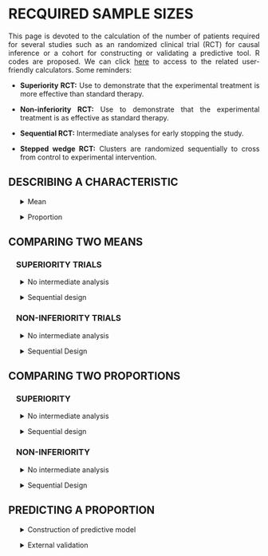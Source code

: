# RECQUIRED SAMPLE SIZES

<div style="text-align: justify">

This page is devoted to the calculation of the number of patients required for several studies such as an randomized clinical trial (RCT) for causal inference or a cohort for constructing or validating a predictive tool. R codes are proposed. We can click [here](https://poitiers-health-data.shinyapps.io/SampleSize/) to access to the related user-friendly calculators. Some reminders:

* **Superiority RCT:** Use to demonstrate that the experimental treatment is more effective than standard therapy.

* **Non-inferiority RCT:** Use to demonstrate that the experimental treatment is as effective as standard therapy.

* **Sequential RCT:** Intermediate analyses for early stopping the study.

* **Stepped wedge RCT:** Clusters are randomized sequentially to cross from control to experimental intervention.

## DESCRIBING A CHARACTERISTIC
<ul>
	<details>
	<summary>Mean</summary>
	<br>
	
	*In order to describe an mean for an outcome with an expected standard deviation of 25 units with a total length of the 95% confidence interval equals to 10 units (5 units around the mean), the minimum sample size is 97 patients.*
	
	```r
	sampleSize <- function(stDev, alpha, length)
	{
	Z <- qnorm(1-alpha/2)
	return( (2 * Z * stDev / length)**2 )
	}
	
	sampleSize(stDev=25, alpha=0.05, length=10)
	
	#> [1] 96.03647
	```
	
	**Input parameters:**
	* p : expected proportion of event
	* alpha : recquired type I error rate
	* width : size of the (1-α)% confidence interval
	
	</summary>
	</details>	
</ul>

<ul>
	<details>
	<summary>Proportion</summary>
	<br>
	
	*In order to describe an expected proportion of 35% with a total length of the 95% confidence interval equals to 10%, the minimum sample size is 350 patients.**
	
	```r
	sampleSize <- function(p, alpha, length)
	{
	Z <- qnorm(1-alpha/2)
	return((((2*Z)**2)*(p*(1-p)))/(length**2))
	}
	
	sampleSize(p=0.35, alpha=0.05, length=0.1)
	
	#> [1] 349.5728
	```
	
	**Input parameters:**
	* p : expected proportion of event
	* alpha : recquired type I error rate
	* length : total size of the (1-α)% confidence interval
	
	</summary>
	</details>	
</ul>

## COMPARING TWO MEANS

### &nbsp;&nbsp;&nbsp;&nbsp;SUPERIORITY TRIALS

<ul>
	<details>
	<summary>No intermediate analysis</summary>
	<br>
	
	<ul>
		<details>
			<summary>Individual randomization</summary>
		<br>
		
		
		*Consider the following RCT with two parallel groups with a 1:1 randomization ratio. The expected mean is 66 units in patients in the experimental arm versus 72 units in the control arm. In order to demonstrate such a difference of 6 units, with a standard deviation of 23, a 5% two-sided type I error rate and a power of 80%, the minimum sample size per arm equals 231 (i.e., a total of 462 patients).*
		
		```r
		library(epiR)
				
		epi.sscompc(treat = 66, control = 72,	sigma = 23, n = NA, power = 0.8, 
						r = 1, sided.test = 2, conf.level = 1-0.05)
		
		#> $n.total
		#> [1] 462
		
		#> $n.treat
		#> [1] 231
		
		#> $n.control
		#> [1] 231
		
		#> $power
		#> [1] 0.8
		
		#> $delta
		#> [1] 6
		```
		
		**Input parameters:**
		* treat: expected mean in the experimental arm
		* control: expected mean in the control arm
		* sigma: expected standard deviation in the two arms
		* n: define as NA
		* power: required power (1 minus type II error rate)
		* r: randomization ratio (experimental:control)
		* sided.test: one-sided test (1) or two-sided test (2) 
		* conf.level: required confidence level (1 minus type I error rate)
		
		</details>
	</ul>
	<ul>
		<details>
		<summary>Stepped wedge randomization</summary>
		<br>
		
		*Consider the following stepped wedge RCT with 30 centers randomized in 30 sequences. The expected mean is 38 units in patients in the experimental arm versus 48 units in the control arm. In order to demonstrate such a difference of 10 units, with a standard deviation of 17 units, a 5% two-sided type I error rate and a power of 90%, the minimum sample size per arm equals 61 (i.e., a total of 122 patients) in case of individual randomization with a 1:1 ratio. According to our stepped wedge design and assuming an intraclass correlation coefficient of 0.05, we need to recruit 208 patients (104 in each arm).*
		
		```r
		library(epiR)
		
		SampSize_I <- epi.sscompc(treat = 38, control = 48, sigma = 17, n = NA, 
								r = 1, power = 0.9, sided.test = 2, conf.level = 1-0.05)
		
		SampSize_I$n.total
		
		# [1] 122
		
		SampleSize_SW <- function(ni, center=30, sequence=30, icc=0.05)
		{
		aa <- -2*center*(sequence - 1/sequence)*icc*(1+sequence/2)
		bb <- 3*ni*(1-icc)*icc*(1+sequence) - 2*center*(sequence -1/sequence)*(1-icc)
		cc <- 3*ni*(1-icc)*(1-icc) 
		m1 <- (-bb + sqrt(bb^2 - 4*aa*cc)) / (2*aa)
		m2 <- (-bb - sqrt(bb^2 - 4*aa*cc)) / (2*aa)
		m_sol <- max(m1,m2)
		Npat_center <- m_sol*(sequence+1) 
		N_tot_SW <- Npat_center*center 
		return(2*ceiling(N_tot_SW /2))
		}
		
		SampleSize_SW(ni = SampSize_I$n.total, center = 30, sequence = 30, icc = 0.05)
		
		# [1] 208
		
		# Hemming K, Taljaard M. Sample size calculations for stepped wedge and cluster randomised trials: a unified approach. J Clin Epidemiol. 2016 Jan;69:137-46
		```
		
		**Input parameters:**
		* treat: expected mean in the experimental arm
		* control: expected mean in the control arm
		* sigma: expected standard deviation in the two arms
		* n: number of subjects to include (experimental + control) define as NA
		* r: randomization ratio (experimental:control)
		* power: required power (1 minus type II error rate)
		* sided.test: one-sided test (1) or two-sided test (2) 
		* conf.level: required confidence level (1 minus type I error rate)
		* ni: sample size in case of individual randomization
		* center: number of centers
		* sequence: number of sequences
		* icc: expected intraclass correlation coefficient
		
		</details>
	</ul>
	
	</details>
</ul>

<ul>
	<details>
	<summary>Sequential design</summary>
	<br>
	
	
	
	*Consider the following RCT with two parallel groups with a 1:1 randomization ratio and 2 planned intermediate analyses for efficacy by using the O'Brien-Fleming method for considering the inflation of the type I error rate). The expected mean is 66 units in patients in the experimental arm versus 72 units in the control arm. In order to demonstrate such a difference of 6 units, with a standard deviation of 23, a 5% two-sided type I error rate and a power of 80%,  the final analysis should be carried out on 472 patients (236 patients per group). The first and second intermediate analyses would be performed on 158 and 316 patients respectively, i.e. 33% and 66% of the maximum number of included patients if their is no decision of stopping the study.*
	
	```r
	library("rpact")
			
	design <- getDesignGroupSequential(
				typeOfDesign = "OF", informationRates = c(1/3, 2/3, 1),
				alpha = 0.05, beta = 1-0.8, sided = 2)
	
	designPlan <- getSampleSizeMeans(design, alternative = 6, stDev = 23,
									allocationRatioPlanned = 1)
	
	summary(designPlan)
	
	#> Stage                                          1       2       3 
	#> Planned information rate                   33.3%   66.7%    100% 
	#> Cumulative alpha spent                    0.0005  0.0143  0.0500 
	#> Stage levels (two-sided)                  0.0005  0.0141  0.0451 
	#> Efficacy boundary (z-value scale)          3.471   2.454   2.004 
	#> Lower efficacy boundary (t)              -13.012  -6.405  -4.258 
	#> Upper efficacy boundary (t)               13.012   6.405   4.258 
	#> Cumulative power                          0.0329  0.4424  0.8000 
	#> Number of subjects                         157.1   314.2   471.3 
	#> Expected number of subjects under H1                       396.7 
	#> Exit probability for efficacy (under H0)  0.0005  0.0138 
	#> Exit probability for efficacy (under H1)  0.0329  0.4095 
	```
	
	**Input parameters:**
	* typeOfDesign: type of design ("OF" for the O'Brien-Fleming method)
	* informationRates: planned analyses defined as proportions of the maximum sample size
	* alpha: recquired type I error rate
	* beta: recquired type II error rate (1 minus power)
	* sided: one-sided test (1), two-sided test (2)
	* alternative: expected difference between the two arms
	* stDev: expected standard deviation in the two arms
	* allocationRatioPlanned: randomization ratio
	
	</summary>	
	</details>
</ul>

### &nbsp;&nbsp;&nbsp;&nbsp;NON-INFERIORITY TRIALS

<ul>
	<details>
	<summary>No intermediate analysis</summary>
	<br>
	
	<ul>
		<details>
			<summary>Individual randomization</summary>
		<br>
		
		*Consider the following RCT with two parallel groups with a 1:1 randomization ratio. The expected mean is 66 units in patients in the control arm and no difference compared to the experimental arm. Assuming an absolute non-inferiority margin of 7 points, a standard deviation of 23, the minimum sample size per arm equals 134 (i.e., a total of 268 patients) to achieve a 5% one-sided type I error rate and a power of 80%*
		
		```r
		library(epiR)
			
		epi.ssninfc(treat = 66, control = 66, sigma = 23, delta = 7,
					power = 0.8, alpha = 0.05, r = 1, n = NA)
		
		#> $n.total
		#> [1] 268
		
		#> $n.treat
		#> [1] 134
		
		#> $n.control
		#> [1] 134
		
		#> $delta
		#> [1] 7
		
		#> $power
		#> [1] 0.8
		```
			
		**Input parameters:**
		* treat: expected mean in the experimental arm
		* control: expected mean in the control arm
		* sigma: expected standard deviation in the two arms
		* delta: equivalence limit
		* alpha: required type I error rate
		* power: required power (1 minus type II error rate)
		* r: randomization ratio (experimental:control)
		* n: number of subjects to include (experimental + control) define as NA
		
		</summary>
		</details>
	</ul>
	
	<ul>
		<details>
		<summary>Stepped wedge randomization</summary>
		<br>
		
		*Consider the following stepped wedge RCT with 30 centers randomized in 30 sequences. The expected mean is 48 units in patients in the control arm and no difference compared to the experimental arm. Assuming an absolute non-inferiority margin of 7 points, a standard deviation of 17, the minimum sample size per arm equals 102 (i.e., a total of 204 patients) to achieve a 5% one-sided type I error rate and a power of 90% in case of individual randomization with a 1:1 ratio. According to our stepped wedge design and assuming an intraclass correlation coefficient of 0.05, we need to recruit 372 patients (186 in each arm).*
		
		```r
		library(epiR)
		
		SampSize_I <- epi.ssninfc(treat = 48, control = 48, sigma = 17, delta = 7,
								n = NA, r = 1, power = 0.9, alpha = 0.05)
		
		SampSize_I$n.total
		
		# [1] 204          
					
		SampleSize_SW <- function(ni, center=30, sequence=30, icc=0.05)
		{
		aa <- -2*center*(sequence - 1/sequence)*icc*(1+sequence/2)
		bb <- 3*ni*(1-icc)*icc*(1+sequence) - 2*center*(sequence -1/sequence)*(1-icc)
		cc <- 3*ni*(1-icc)*(1-icc)
		m1 <- (-bb + sqrt(bb^2 - 4*aa*cc)) / (2*aa)
		m2 <- (-bb - sqrt(bb^2 - 4*aa*cc)) / (2*aa)
		m_sol <- max(m1,m2) 
		Npat_center <- m_sol*(sequence+1) 
		N_tot_SW <- Npat_center*center 
		return(2*ceiling(N_tot_SW /2))
		}
		
		SampleSize_SW(ni = SampSize_I$n.total, center = 30, sequence = 30, icc = 0.05)
		
		# [1] 372
				
		```
		
		**Input parameters:**
		* treat: expected mean in the experimental arm
		* control: expected mean in the control arm
		* sigma: expected standard deviation in the two arms
		* delta: equivalence limit
		* n: number of subjects to include (experimental + control) define as NA
		* r: randomization ratio (experimental:control)
		* power: required power (1 minus type II error rate)
		* alpha: required confidence level (type I error rate)
		* ni: sample size in case of individual randomization
		* center: number of centers
		* sequence: number of sequences
		* icc: expected ntraclass correlation coefficient 
		
		</details>
	</ul>
	
	</details>
</ul>

<ul>
	<details>
	<summary>Sequential Design</summary>
	<br>
	
	*This sample size is for a randomised controlled non-inferiority trial in two parallel groups experimental treatment versus control treatment with balanced randomisation (ratio 1 :1) for a continuous endpoint. Assuming an absolute non-inferiority margin of 7, with a standard deviation of 23, with a one-sided alpha risk of 5% and a power of 80%, the final analysis should be carried out on 276 patients(138 patients per group).Intermediate analyses would be performed on 92 and 184 patients respectively, i.e. 33%, 66% of the maximum number of included patients if their is no decision of stopping the study*
	
	```r
	library("rpact")
			
	design <- getDesignGroupSequential(typeOfDesign = "OF", informationRates = c(1/3,2/3,1),
									alpha = 0.05, beta = 1-0.8, sided = 1)
									
	designPlan <- getSampleSizeMeans(design, alternative = 0, stDev = 23,
									allocationRatioPlanned = 1, thetaH0 = -7)
	
	summary(designPlan)
	
	#> Stage                                          1       2       3 
	#> Planned information rate                   33.3%   66.7%    100% 
	#> Cumulative alpha spent                    0.0015  0.0187  0.0500 
	#> Stage levels (one-sided)                  0.0015  0.0181  0.0437 
	#> Efficacy boundary (z-value scale)          2.961   2.094   1.710 
	#> Efficacy boundary (t)                      7.607   0.159  -2.246 
	#> Cumulative power                          0.0660  0.4879  0.8000 
	#> Number of subjects                          91.9   183.7   275.6 
	#> Expected number of subjects under H1                       224.7 
	#> Exit probability for efficacy (under H0)  0.0015  0.0172 
	#> Exit probability for efficacy (under H1)  0.0660  0.4219 
	```
	**Input parameters:**
	* typeOfDesign: type of design ("OF" for the O'Brien-Fleming method)
	* informationRates: planned analyses defined as proportions of the maximum sample size
	* alpha: recquired type I error rate
	* beta: recquired type II error rate (1 minus power)
	* sided: one-sided test (1)
	* alternative: no difference between the two arms
	* stDev: expected standard deviation in the two arms
	* thetaH0 : equivalence limit
	* allocationRatioPlanned: randomization ratio
	
	</details>
</ul>

## COMPARING TWO PROPORTIONS

### &nbsp;&nbsp;&nbsp;&nbsp;SUPERIORITY

<ul>
	<details>
	<summary>No intermediate analysis</summary>
	<br>
	
	<ul>
		<details>
			<summary>Individual randomization</summary>
			<br>
		
		*Consider the following RCT with two parallel groups with a 1:1 randomization ratio. The expected proportion of events is 35% in the experimental arm compared to 28% in the control arm. In order to demonstrate such a difference of 7%, with a two-sided type I error rate of 5% and a power of 80%, the minimum sample size per arm equals 691 (i.e., a total of 1,382 patients).*
		
		```r
		library(epiR)
		
		epi.sscohortc(irexp1 = 0.35, irexp0 = 0.28, n = NA, power = 0.80, 
					r = 1, sided.test = 2, conf.level = 1-0.05)
		
		#> $n.total
		#> [1] 1382
		
		#> $n.exp1
		#> [1] 691
		
		#> $n.exp0
		#> [1] 691
		
		#> $power
		#> [1] 0.8
		
		#> $irr
		#> [1] 1.25
		
		#> $or
		#> [1] 1.384615
		```
			
		**Input parameters:**
		*	irexp1: expected proportion in the experimental group
		*	irexp0: expected proportion in the control group
		*	n: number of subjects to include (experimental + control) define as NA
		*	power: required power (1 minus type II error rate)
		* r: randomization ratio (experimental:control)
		* sided: one-sided test (1), two-sided test (2)
		* conf.level: recquired confidence level (1 minus type I error rate)
		
			</summary>
		</details>
	</ul>
	
	
	<ul>
		<details>
			<summary>Stepped wedge randomization</summary>
			<br>
		
		*Consider the following stepped wedge RCT with 15 centers randomized in 5 sequences. The expected proportion of events is 72% in the experimental arm compared to 62% in the control arm. In order to demonstrate such a difference of 10%, with a two-sided type I error rate of 5% and a power of 80%, the minimum sample size per arm equals 346 (i.e., a total of 692 patients) in case of individual randomization with a 1:1 ratio. According to our stepped wedge design and assuming an intraclass correlation coefficient of 0.01, we need to recruit 1,646 patients (823 in each arm).*
		
		```r
		library(epiR)
		
		SampSize_I <- epi.sscohortc(irexp1 = 0.72, irexp0 = 0.62, n = NA, r = 1,
									power = 0.80, sided.test = 2, conf.level = 1-0.05)
									
		SampSize_I$n.total
		
		# [1] 692
		
		SampleSize_SW <- function(ni, center=15, sequence=5, icc=0.01)
		{
		aa <- -2*center*(sequence - 1/sequence)*icc*(1+sequence/2) 
		bb <- 3*ni*(1-icc)*icc*(1+sequence) - 2*center*(sequence -1/sequence)*(1-icc)
		cc <- 3*ni*(1-icc)*(1-icc)
		m1 <- (-bb + sqrt(bb^2 - 4*aa*cc)) / (2*aa)
		m2 <- (-bb - sqrt(bb^2 - 4*aa*cc)) / (2*aa)
		m_sol <- max(m1,m2) 
		Npat_center <- m_sol*(sequence+1) 
		N_tot_SW <- Npat_center*center 
		return(2*ceiling(N_tot_SW /2))
		}
		
		SampleSize_SW(ni = SampSize_I$n.total, center = 15, sequence = 5, icc = 0.01)
		
		# [1] 1646
				
		```
			
		**Input parameters:**
		*	irexp1: expected proportion in the experimental group
		*	irexp0: expected proportion in the control group
		* n: number of subjects to include (experimental + control) define as NA
		* r: randomization ratio (experimental:control)
		*	power: required power (1 minus type II error rate)
		* sided.test: one-sided test (1), two-sided test (2)
		* conf.level: required confidence level (1 minus type I error rate)
		* ni: sample size in case of individual randomization
		* center: number of centers
		* sequence: number of sequences
		* icc: expected intraclass correlation coefficient
		
		</details>
	</ul>
	
	</details>
</ul>

<ul>
	<details>
	<summary>Sequential design</summary>
	<br>
	
	*Consider the following RCT with two parallel groups with a 1:1 randomization ratio and 2 planned intermediate analyses for efficacy by using the O'Brien-Fleming method for considering the inflation of the type I error rate. The expected proportion of event is 11% in patients in the experimental arm versus 15% units in the control arm. In order to demonstrate such a difference of 4%, with a 5% two-sided type I error rate and a power of 80%, the final analysis should be carried out on 2,256 patients (1,128 patients per group). The first and second intermediate analyses would be performed on 752 and 1,504 patients respectively, i.e. 33% and 66% of the maximum number of included patients if their is no decision of stopping the study.*
	
	```r
	library("rpact")
			
	design <- getDesignGroupSequential(typeOfDesign = "OF", 
					informationRates = c(1/3, 2/3, 1), alpha = 0.05,
					beta = 1-0.8, sided = 2)
	
	designPlan <- getSampleSizeRates(design,  pi1 = 0.11, pi2 = 0.15,
					allocationRatioPlanned = 1)
	
	summary(designPlan)
	
	#> Stage                                         1      2      3 
	#> Planned information rate                  33.3%  66.7%   100% 
	#> Cumulative alpha spent                   0.0005 0.0143 0.0500 
	#> Stage levels (two-sided)                 0.0005 0.0141 0.0451 
	#> Efficacy boundary (z-value scale)         3.471  2.454  2.004 
	#> Lower efficacy boundary (t)              -0.079 -0.042 -0.029 
	#> Upper efficacy boundary (t)               0.101  0.048  0.031 
	#> Cumulative power                         0.0329 0.4424 0.8000 
	#> Number of subjects                        751.8 1503.7 2255.5 
	#> Expected number of subjects under H1                   1898.1 
	#> Exit probability for efficacy (under H0) 0.0005 0.0138 
	#> Exit probability for efficacy (under H1) 0.0329 0.4095 
	```
	
	**Input parameters:**
	* typeOfDesign: type of design ("OF" for the O'Brien-Fleming method)
	* informationRates: planned analyses defined as proportions of the maximum sample size
	* alpha: required type I error rate
	* beta: required type II error rate (1 minus power)
	* sided: one-sided test (1), two-sided test (2)
	* pi1: expected probability in the experimental group
	* pi2: expected probability in the control group
	* allocationRatioPlanned: randomization ratio (experimental/control)
	
	</summary>	
	</details>
</ul>

### &nbsp;&nbsp;&nbsp;&nbsp;NON-INFERIORITY

<ul>
	<details>
	<summary>No intermediate analysis</summary>
	<br>	
	
	<ul>
		<details>
			<summary>Individual randomization</summary>
			<br>
		
		*Consider the following RCT with two parallel groups with a 1:1 randomization ratio. The expected percentage of events is 35% in patients in the control arm and no difference compared to the experimental arm. Assuming an absolute non-inferiority margin of 5%,  the minimum sample size per arm equals 1,126 (i.e., a total of 2,252 patients) to achieve a 5% one-sided type I error rate and a power of 80%.*
		
		```r
		epi.ssninfb(treat = 0.35, control = 0.35, delta = 0.05, 
					n = NA, r = 1, power = 0.8, alpha = 0.05)
		
		#> $n.total
		#> [1] 2252
		
		#> $n.treat
		#> [1] 1126
		
		#> $n.control
		#> [1] 1126
		
		#> $delta
		#> [1] 0.05
		
		#> $power
		#> [1] 0.8
		```
			
		**Parameters :**
		* treat: expected proportion in the experimental arm
		* control: expected proportion in the control arm
		* delta: equivalence limit
		* alpha: required type I error rate
		* power: required power (1 minus type II error rate)
		* r: randomization ratio (experimental:control)
		* n: number of subjects to include (experimental + control) define as NA
		
		</details>
	</ul>
	
	<ul>
		<details>
			<summary>Stepped wedge randomization</summary>
			<br>
		
		*Consider the following stepped wedge RCT with 15 centers randomized in 5 sequences. The expected proportion of events is 72% in patients in the control arm and no difference compared to the experimental arm. Assuming an absolute non-inferiority margin of 8%, the minimum sample size per arm equals 390 (i.e., a total of 780 patients) to achieve a one-sided type I error rate of 5% and a power of 80%, in case of individual randomization with a 1 :1 ratio. According to our stepped wedge design and assuming an intraclass correlation coefficient of 0.01, we need to recruit 1,890 patients (945 in each arm).*
		
		```r
		library(epiR)
		
		SampSize_I <- epi.ssninfb(treat = 0.72, control = 0.72, delta = 0.08, 
								n = NA, r = 1, power = 0.8, alpha = 0.05)
								
		SampSize_I$n.total
		
		# [1] 780
		
		SampleSize_SW <- function(ni, center=15, sequence=5, icc=0.01)
		{
		aa <- -2*center*(sequence - 1/sequence)*icc*(1+sequence/2) 
		bb <- 3*ni*(1-icc)*icc*(1+sequence) - 2*center*(sequence -1/sequence)*(1-icc)
		cc <- 3*ni*(1-icc)*(1-icc)
		m1 <- (-bb + sqrt(bb^2 - 4*aa*cc)) / (2*aa)
		m2 <- (-bb - sqrt(bb^2 - 4*aa*cc)) / (2*aa)
		m_sol <- max(m1,m2) 
		Npat_center <- m_sol*(sequence+1) 
		N_tot_SW <- Npat_center*center
		return(2*ceiling(N_tot_SW /2))
		}
		
		SampleSize_SW(ni = SampSize_I$n.total, center = 15, sequence = 5, icc = 0.01)
		
		# [1] 1890
				
		```
		
		**Input parameters:**
		* treat: expected proportion in the experimental arm
		* control: expected proportion in the control arm
		* delta: equivalence limit
		* n: number of subjects to include (experimental + control) define as NA
		* r: randomization ratio (experimental:control)
		* power: required power (1 minus type II error rate)
		* alpha: required type I error rate
		* ni: sample size in case of individual randomization
		* center: number of centers
		* sequence: number of sequences
		* icc: expected intraclass correlation coefficient
		
		</details>
	</ul>
	
	</details>
</ul>

<ul>
	<details>
	<summary>Sequential Design</summary>
	<br>
	
	*This sample size is for a randomised controlled non-inferiority trial in two parallel groups experimental treatment versus control treatment with balanced randomisation (ratio 1 :1) for a binary endpoint. The expected percentage of events is 35% in patients in the control arm and no difference compared to the experimental arm. Assuming an absolute non-inferiority margin of 10%, with a one-sided alpha risk of 5% and a power of 80%, the final analysis should be carried out on 576 patients(288 patients per group).The two intermediate analyses would be performed on 192 and 384 patients respectively, i.e. 33%, 66% of the maximum number of included patients if their is no decision of stopping the study*
	
	```r
	library("rpact")
			
	design <- getDesignGroupSequential(typeOfDesign = "OF", informationRates = c(1/3,2/3,1),
									alpha = 0.05, beta = 1-0.8, sided = 1)
									
	designPlan <- getSampleSizeRates(design, pi1 = 0.35, pi2 = 0.35, thetaH0 = 0.10)
	
	summary(designPlan)
	
	#> Stage                                          1       2       3 
	#> Planned information rate                   33.3%   66.7%    100% 
	#> Cumulative alpha spent                    0.0015  0.0187  0.0500 
	#> Stage levels (one-sided)                  0.0015  0.0181  0.0437 
	#> Efficacy boundary (z-value scale)          2.961   2.094   1.710 
	#> Efficacy boundary (t)                     -0.097  -0.002   0.032 
	#> Cumulative power                          0.0660  0.4879  0.8000 
	#> Number of subjects                         191.7   383.5   575.2 
	#> Expected number of subjects under H1                       469.0 
	#> Exit probability for efficacy (under H0)  0.0015  0.0172 
	#> Exit probability for efficacy (under H1)  0.0660  0.4219 
	```
	**Input parameters:**
	* typeOfDesign: type of design ("OF" for the O'Brien-Fleming method)
	* informationRates: planned analyses defined as proportions of the maximum sample size
	* alpha: recquired type I error rate
	* beta: recquired type II error rate (1 minus power)
	* sided: one-sided test (1)
	* pi1 = pi2 : no difference between the two arms
	* thetaH0 : equivalence limit
	* allocationRatioPlanned: randomization ratio
	
	</details>
</ul>

## PREDICTING A PROPORTION

<ul>
	<details>
	<summary>Construction of predictive model</summary>
	<br>	
	
	*For developing a model/alghorithm based on 34 predictors as candidates with an expected R2 of at least 0.25 and an expected shrinkage of 0.9 (equation 11 in Riley et al. Statistics in Medicine. 2019;38:1276–1296), the minimal sample size is 1045.*
	
	```r
	sampleSize <- function(predictors=34, R2=0.25, shrink=0.9)
	{  predictors/((shrink-1)*log(1-R2/shrink)) }
	
	sampleSize()
	
	#> [1] 1044.796
	```
	
	**Input parameters:**
	* predictors : number of predictors as candidates
	* R2 : expected R2
	* shrink : expected shrinkage
	
	</summary>
	</details>
</ul>

<ul>
	<details>
	<summary>External validation</summary>
	<br>	
	
	*Consider O/E the ratio between the number of observed events versus expected ones. To achieve a precision defined as a length of the (1-α)% confidence interval of this ratio equals to 0.2, if the expected proportions is 50%, the required sample size is 386 (Riley et al. Minimum sample size for external validation of a clinical prediction model with a binary outcome. Statistics in Medicine. 2021;19:4230-4251).*
	
	```r
	se <- function(width, alpha) # The standard error associated with the 1-alpha confidence interval
	{
	fun <- function(x) { exp( qnorm(1-alpha/2, mean=0, sd=1) * x ) - exp(-1* qnorm(1-alpha/2, mean=0, sd=1) * x ) - width } 
	return(uniroot(fun, lower = 0.001, upper = 100)$root)
	} 
	
	size.calib <- function(p, width, alpha) # the minimum sample size to achieve this precision
	{   
	(1-p) / ((p * se(width=width, alpha=alpha)**2 ))
	}
	
	size.calib(p=0.5, width=0.2, alpha=0.05)
	
	#> [1] 385.4265
	```
	**Input parameters:**
	* p: expected proportion of events
	* width: size of the (1-α)% confidence interval
	* alpha: type I error rate (α)
	
	</details>
</ul>